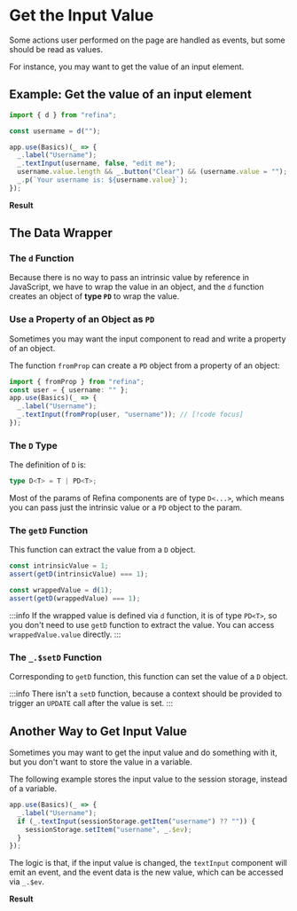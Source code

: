 <script setup>
import BasicInputVue from "../../snippets/basic-input.r.vue";
import InputEventVue from "../../snippets/input-event.r.vue";
</script>

# Get the Input Value

Some actions user performed on the page are handled as events, but some should be read as values.

For instance, you may want to get the value of an input element.

## Example: Get the value of an input element

```ts
import { d } from "refina";

const username = d("");

app.use(Basics)(_ => {
  _.label("Username");
  _.textInput(username, false, "edit me");
  username.value.length && _.button("Clear") && (username.value = "");
  _.p(`Your username is: ${username.value}`);
});
```

**Result**

<BasicInputVue />

## The Data Wrapper

### The `d` Function

Because there is no way to pass an intrinsic value by reference in JavaScript, we have to wrap the value in an object, and the `d` function creates an object of **type `PD`** to wrap the value.

### Use a Property of an Object as `PD`

Sometimes you may want the input component to read and write a property of an object.

The function `fromProp` can create a `PD` object from a property of an object:

```ts
import { fromProp } from "refina";
const user = { username: "" };
app.use(Basics)(_ => {
  _.label("Username");
  _.textInput(fromProp(user, "username")); // [!code focus]
});
```

### The `D` Type

The definition of `D` is:

```ts
type D<T> = T | PD<T>;
```

Most of the params of Refina components are of type `D<...>`, which means you can pass just the intrinsic value or a `PD` object to the param.

### The `getD` Function

This function can extract the value from a `D` object.

```ts
const intrinsicValue = 1;
assert(getD(intrinsicValue) === 1);

const wrappedValue = d(1);
assert(getD(wrappedValue) === 1);
```

:::info
If the wrapped value is defined via `d` function, it is of type `PD<T>`, so you don't need to use `getD` function to extract the value. You can access `wrappedValue.value` directly.
:::

### The `_.$setD` Function

Corresponding to `getD` function, this function can set the value of a `D` object.

:::info
There isn't a `setD` function, because a context should be provided to trigger an `UPDATE` call after the value is set.
:::

## Another Way to Get Input Value

Sometimes you may want to get the input value and do something with it, but you don't want to store the value in a variable.

The following example stores the input value to the session storage, instead of a variable.

```ts
app.use(Basics)(_ => {
  _.label("Username");
  if (_.textInput(sessionStorage.getItem("username") ?? "")) {
    sessionStorage.setItem("username", _.$ev);
  }
});
```

The logic is that, if the input value is changed, the `textInput` component will emit an event, and the event data is the new value, which can be accessed via `_.$ev`.

**Result**

<InputEventVue />
